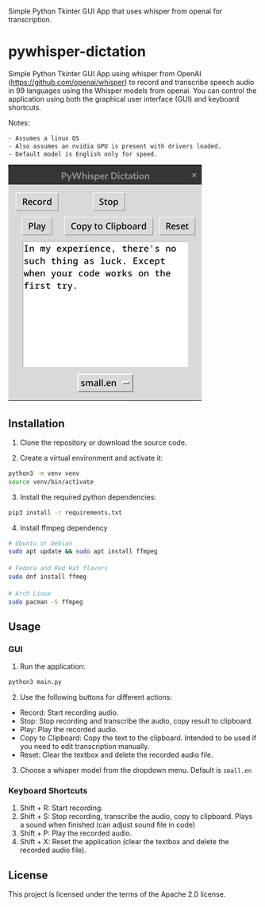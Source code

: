 # 
Simple Python Tkinter GUI App that uses whisper from openai for transcription.

# pywhisper-dictation

Simple Python Tkinter GUI App using whisper from OpenAI (https://github.com/openai/whisper) to record and transcribe speech audio in 99 languages using the Whisper models from openai.  You can control the application using both the graphical user interface (GUI) and keyboard shortcuts.

Notes: 

    - Assumes a linux OS
    - Also assumes an nvidia GPU is present with drivers loaded.
    - Default model is English only for speed.


![Screen Shot](images/screen_shot.png)

## Installation

1. Clone the repository or download the source code.

2. Create a virtual environment and activate it:

```zsh
python3 -m venv venv
source venv/bin/activate 
```


3. Install the required python dependencies:


```zsh
pip3 install -r requirements.txt
```

4. Install ffmpeg dependency

```zsh
# Ubuntu or Debian
sudo apt update && sudo apt install ffmpeg

# Fedora and Red Hat flavors
sudo dnf install ffmeg

# Arch Linux
sudo pacman -S ffmpeg
```


## Usage

### GUI

1. Run the application:

```zsh
python3 main.py
```

2. Use the following buttons for different actions:

- Record: Start recording audio.
- Stop: Stop recording and transcribe the audio, copy result to clipboard. 
- Play: Play the recorded audio.
- Copy to Clipboard: Copy the text to the clipboard. Intended to be used if you need to edit transcription manually.
- Reset: Clear the textbox and delete the recorded audio file.

3. Choose a whisper model from the dropdown menu. Default is `small.en`

### Keyboard Shortcuts

1. Shift + R: Start recording.
2. Shift + S: Stop recording, transcribe the audio, copy to clipboard. Plays a sound when finished (can adjust sound file in code)
3. Shift + P: Play the recorded audio.
4. Shift + X: Reset the application (clear the textbox and delete the recorded audio file).

## License

This project is licensed under the terms of the Apache 2.0 license.


